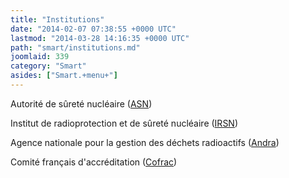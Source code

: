 ```yaml
---
title: "Institutions"
date: "2014-02-07 07:38:55 +0000 UTC"
lastmod: "2014-03-28 14:16:35 +0000 UTC"
path: "smart/institutions.md"
joomlaid: 339
category: "Smart"
asides: ["Smart.+menu+"]
---
```

Autorité de sûreté nucléaire ([ASN](http://www.asn.fr/))

Institut de radioprotection et de sûreté nucléaire ([IRSN](http://www.irsn.fr))

Agence nationale pour la gestion des déchets radioactifs ([Andra](https://www.andra.fr/))

Comité français d'accréditation ([Cofrac](http://www.cofrac.fr/))
